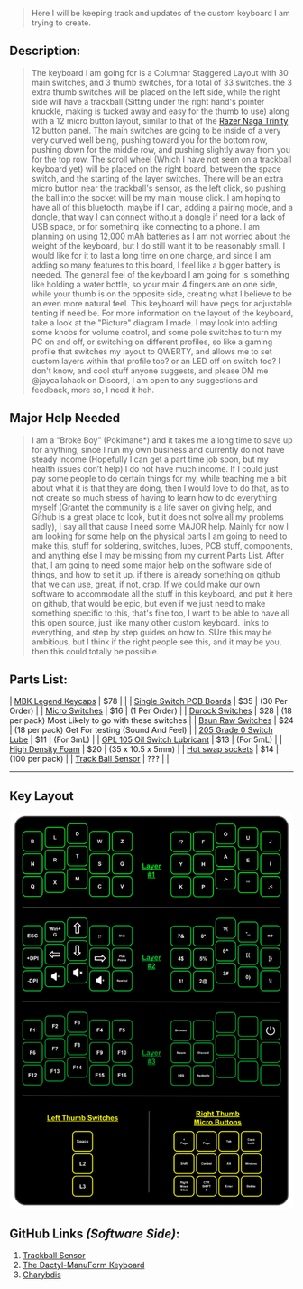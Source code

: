 > Here I will be keeping track and updates of the custom keyboard I am trying to create.

## **Description:**
> The keyboard I am going for is a Columnar Staggered Layout with 30 main switches, and 3 thumb switches, for a total of 33 switches. the 3 extra thumb switches will be placed on the left side, while the right side will have a trackball (Sitting under the right hand's pointer knuckle, making is tucked away and easy for the thumb to use) along with a 12 micro button layout, similar to that of the [Razer Naga Trinity](https://cdn.discordapp.com/attachments/885915655042396221/1192754469453176833/iu.png?ex=65aa3a29&is=6597c529&hm=ea07b05ef3efae25280f13c2afefbb8f0308de548e90e4408bebcbec61f55034&) 12 button panel. The main switches are going to be inside of a very very curved well being, pushing toward you for the bottom row, pushing down for the middle row, and pushing slightly away from you for the top row. The scroll wheel (Which I have not seen on a trackball keyboard yet) will be placed on the right board, between the space switch, and the starting of the layer switches. There will be an extra micro button near the trackball's sensor, as the left click, so pushing the ball into the socket will be my main mouse click. I am hoping to have all of this bluetooth, maybe if I can, adding a pairing mode, and a dongle, that way I can connect without a dongle if need for a lack of USB space, or for something like connecting to a phone. I am planning on using 12,000 mAh batteries as I am not worried about the weight of the keyboard, but I do still want it to be reasonably small. I would like for it to last a long time on one charge, and since I am adding so many features to this board, I feel like a bigger battery is needed. The general feel of the keyboard I am going for is something like holding a water bottle, so your main 4 fingers are on one side, while your thumb is on the opposite side, creating what I believe to be an even more natural feel. This keyboard will have pegs for adjustable tenting if need be. For more information on the layout of the keyboard, take a look at the "Picture" diagram I made. I may look into adding some knobs for volume control, and some pole switches to turn my PC on and off, or switching on different profiles, so like a gaming profile that switches my layout to QWERTY, and allows me to set custom layers within that profile too? or an LED off on switch too? I don't know, and cool stuff anyone suggests, and please DM me @jaycallahack on Discord, I am open to any suggestions and feedback, more so, I need it heh.

## **Major Help Needed**
> I am a “Broke Boy” (Pokimane*) and it takes me a long time to save up for anything, since I run my own business and currently do not have steady income (Hopefully I can get a part time job soon, but my health issues don’t help) I do not have much income. If I could just pay some people to do certain things for my, while teaching me a bit about what it is that they are doing, then I would love to do that, as to not create so much stress of having to learn how to do everything myself (Grantet the community is a life saver on giving help, and Github is a great place to look, but it does not solve all my problems sadly), I say all that cause I need some MAJOR help. Mainly for now I am looking for some help on the physical parts I am going to need to make this, stuff for soldering, switches, lubes, PCB stuff, components, and anything else I may be missing from my current Parts List. After that, I am going to need some major help on the software side of things, and how to set it up. if there is already something on github that we can use, great, if not, crap. If we could make our own software to accommodate all the stuff in this keyboard, and put it here on github, that would be epic, but even if we just need to make something specific to this, that's fine too, I want to be able to have all this open source, just like many other custom keyboard. links to everything, and step by step guides on how to. SUre this may be ambitious, but I think if the right people see this, and it may be you, then this could totally be possible.

## **Parts List:**

| [MBK Legend Keycaps](https://clicketysplit.ca/products/mbk-legend-40s?variant=42100195983539)                                                                                                                                                                               | $78 |                                                     |
| [Single Switch PCB Boards](https://www.etsy.com/ca/listing/1505060775/amoeba-king-single-switch-pcb-single-key?ga_order=most_relevant&ga_search_type=all&ga_view_type=gallery&ga_search_query=Amoeba&ref=sr_gallery-1-7&sts=1&organic_search_click=1&variation0=3599894975) | $35 | (30 Per Order)                                      |
| [Micro Switches](https://www.etsy.com/ca/listing/896799047/brass-stem-micro-tactile-switches?ref=cart)                                                                                                                                                                      | $16 | (1 Per Order)                                       |
| [Durock Switches](https://divinikey.com/products/durock-t1-tactile-switch)                                                                                                                                                                                                  | $28 | (18 per pack) Most Likely to go with these switches |
| [Bsun Raw Switches](https://divinikey.com/products/bsun-raw-switches?variant=40431903014977)                                                                                                                                                                                | $24 | (18 per pack) Get For testing (Sound And Feel)      |
| [205 Grade 0 Switch Lube](https://divinikey.com/products/205-grade-0-switch-lubricant)                                                                                                                                                                                      | $11 | (For 3mL)                                           |
| [GPL 105 Oil Switch Lubricant](https://divinikey.com/products/gpl-105-oil-lubricant)                                                                                                                                                                                        | $13 | (For 5mL)                                           |
| [High Density Foam](https://www.amazon.ca/Cosplay-Premium-Density-Projects-MEARCOOH/dp/B0BFWLN5KW/ref=sr_1_1?crid=2EGZ98N1CQ4IP&keywords=high%2Bdensity%2Bfoam%2Bpanels%2B5mm&qid=1703987411&sprefix=high%2Bdensity%2Bfoam%2Bpannals%2B5mm%2Caps%2C115&sr=8-1&th=1)         | $20 | (35 x 10.5 x 5mm)                                   |
| [Hot swap sockets](https://divinikey.com/products/kailh-hot-swap-sockets)                                                                                                                                                                                                   | $14 | (100 per pack)                                      |
| [Track Ball Sensor](https://www.epsglobal.com/products/semiconductors/sensing-and-haptics/optical-navigation/low-power-laser-mouse-sensor?utm_source=octopart&utm_medium=ppc)                                                                                               | ??? |                                                     |

** ** 

## **Key Layout**
![Alt text](dummy.png)

## **GitHub Links** *(Software Side)*:
1. [Trackball Sensor](https://github.com/ufan/pmw3610_breakout)
2. [The Dactyl-ManuForm Keyboard](https://github.com/abstracthat/dactyl-manuform)
3. [Charybdis](https://github.com/Bastardkb/Charybdis)
